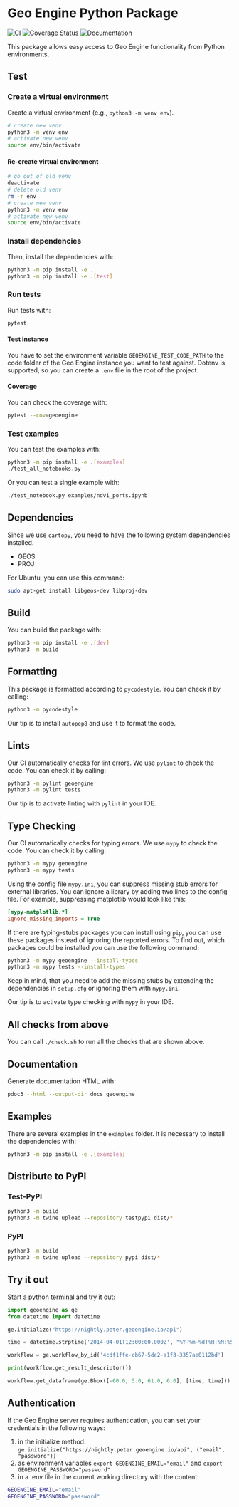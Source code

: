 # Geo Engine Python Package

[![CI](https://github.com/geo-engine/geoengine-python/actions/workflows/ci.yml/badge.svg?event=merge_group)](https://github.com/geo-engine/geoengine-python/actions/workflows/ci.yml?query=event%3Amerge_group)
[![Coverage Status](https://coveralls.io/repos/github/geo-engine/geoengine-python/badge.svg)](https://coveralls.io/github/geo-engine/geoengine-python)
[![Documentation](https://img.shields.io/badge/documentation-python.docs.geoengine.io-blue)](https://python.docs.geoengine.io/)

This package allows easy access to Geo Engine functionality from Python environments.

## Test

### Create a virtual environment

Create a virtual environment (e.g., `python3 -m venv env`).

```bash
# create new venv
python3 -m venv env
# activate new venv
source env/bin/activate
```

#### Re-create virtual environment

```bash
# go out of old venv
deactivate
# delete old venv
rm -r env
# create new venv
python3 -m venv env
# activate new venv
source env/bin/activate
```

### Install dependencies

Then, install the dependencies with:

```bash
python3 -m pip install -e .
python3 -m pip install -e .[test]
```

### Run tests

Run tests with:

```bash
pytest
```

#### Test instance

You have to set the environment variable `GEOENGINE_TEST_CODE_PATH` to the code folder of the Geo Engine instance you want to test against.
Dotenv is supported, so you can create a `.env` file in the root of the project.

#### Coverage

You can check the coverage with:

```bash
pytest --cov=geoengine
```

### Test examples

You can test the examples with:

```bash
python3 -m pip install -e .[examples]
./test_all_notebooks.py
```

Or you can test a single example with:

```bash
./test_notebook.py examples/ndvi_ports.ipynb
```

## Dependencies

Since we use `cartopy`, you need to have the following system dependencies installed.

- GEOS
- PROJ

For Ubuntu, you can use this command:

```bash
sudo apt-get install libgeos-dev libproj-dev
```

## Build

You can build the package with:

```bash
python3 -m pip install -e .[dev]
python3 -m build
```

## Formatting

This package is formatted according to `pycodestyle`.
You can check it by calling:

```bash
python3 -m pycodestyle
```

Our tip is to install `autopep8` and use it to format the code.

## Lints

Our CI automatically checks for lint errors.
We use `pylint` to check the code.
You can check it by calling:

```bash
python3 -m pylint geoengine
python3 -m pylint tests
```

Our tip is to activate linting with `pylint` in your IDE.

## Type Checking

Our CI automatically checks for typing errors.
We use `mypy` to check the code.
You can check it by calling:

```bash
python3 -m mypy geoengine
python3 -m mypy tests
```

Using the config file `mypy.ini`, you can suppress missing stub errors for external libraries.
You can ignore a library by adding two lines to the config file. For example, suppressing matplotlib would look like this:

```ini
[mypy-matplotlib.*]
ignore_missing_imports = True

```

If there are typing-stubs packages you can install using `pip`, you can use these packages instead of ignoring the reported errors.
To find out, which packages could be installed you can use the following command:

```bash
python3 -m mypy geoengine --install-types
python3 -m mypy tests --install-types
```

Keep in mind, that you need to add the missing stubs by extending the dependencies in `setup.cfg` or ignoring them with `mypy.ini`.

Our tip is to activate type checking with `mypy` in your IDE.

## All checks from above

You can call `./check.sh` to run all the checks that are shown above.

## Documentation

Generate documentation HTML with:

```bash
pdoc3 --html --output-dir docs geoengine
```

## Examples

There are several examples in the `examples` folder.
It is necessary to install the dependencies with:

```bash
python3 -m pip install -e .[examples]
```

## Distribute to PyPI

### Test-PyPI

```bash
python3 -m build
python3 -m twine upload --repository testpypi dist/*
```

### PyPI

```bash
python3 -m build
python3 -m twine upload --repository pypi dist/*
```

## Try it out

Start a python terminal and try it out:

```python
import geoengine as ge
from datetime import datetime

ge.initialize("https://nightly.peter.geoengine.io/api")

time = datetime.strptime('2014-04-01T12:00:00.000Z', "%Y-%m-%dT%H:%M:%S.%f%z")

workflow = ge.workflow_by_id('4cdf1ffe-cb67-5de2-a1f3-3357ae0112bd')

print(workflow.get_result_descriptor())

workflow.get_dataframe(ge.Bbox([-60.0, 5.0, 61.0, 6.0], [time, time]))
```

## Authentication

If the Geo Engine server requires authentication, you can set your credentials in the following ways:

1. in the initialize method: `ge.initialize("https://nightly.peter.geoengine.io/api", ("email", "password"))`
2. as environment variables `export GEOENGINE_EMAIL="email"` and `export GEOENGINE_PASSWORD="password"`
3. in a .env file in the current working directory with the content:

```bash
GEOENGINE_EMAIL="email"
GEOENGINE_PASSWORD="password"
```
